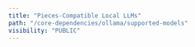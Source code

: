 ```yaml
---
title: "Pieces-Compatible Local LLMs"
path: "/core-dependencies/ollama/supported-models"
visibility: "PUBLIC"
---
```

<pieces-local-models />
